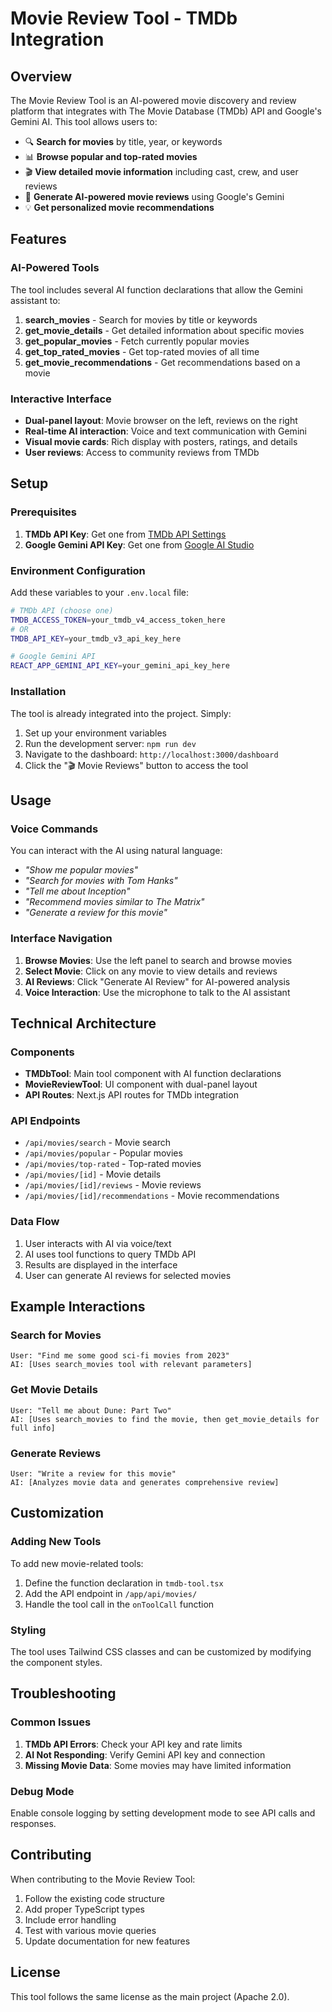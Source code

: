 # Movie Review Tool - TMDb Integration

## Overview

The Movie Review Tool is an AI-powered movie discovery and review platform that integrates with The Movie Database (TMDb) API and Google's Gemini AI. This tool allows users to:

- 🔍 **Search for movies** by title, year, or keywords
- 📊 **Browse popular and top-rated movies**
- 🎬 **View detailed movie information** including cast, crew, and user reviews
- 🤖 **Generate AI-powered movie reviews** using Google's Gemini
- 💡 **Get personalized movie recommendations**

## Features

### AI-Powered Tools
The tool includes several AI function declarations that allow the Gemini assistant to:

1. **search_movies** - Search for movies by title or keywords
2. **get_movie_details** - Get detailed information about specific movies
3. **get_popular_movies** - Fetch currently popular movies
4. **get_top_rated_movies** - Get top-rated movies of all time
5. **get_movie_recommendations** - Get recommendations based on a movie

### Interactive Interface
- **Dual-panel layout**: Movie browser on the left, reviews on the right
- **Real-time AI interaction**: Voice and text communication with Gemini
- **Visual movie cards**: Rich display with posters, ratings, and details
- **User reviews**: Access to community reviews from TMDb

## Setup

### Prerequisites
1. **TMDb API Key**: Get one from [TMDb API Settings](https://www.themoviedb.org/settings/api)
2. **Google Gemini API Key**: Get one from [Google AI Studio](https://aistudio.google.com/apikey)

### Environment Configuration
Add these variables to your `.env.local` file:

```bash
# TMDb API (choose one)
TMDB_ACCESS_TOKEN=your_tmdb_v4_access_token_here
# OR
TMDB_API_KEY=your_tmdb_v3_api_key_here

# Google Gemini API
REACT_APP_GEMINI_API_KEY=your_gemini_api_key_here
```

### Installation
The tool is already integrated into the project. Simply:

1. Set up your environment variables
2. Run the development server: `npm run dev`
3. Navigate to the dashboard: `http://localhost:3000/dashboard`
4. Click the "🎬 Movie Reviews" button to access the tool

## Usage

### Voice Commands
You can interact with the AI using natural language:

- *"Show me popular movies"*
- *"Search for movies with Tom Hanks"*
- *"Tell me about Inception"*
- *"Recommend movies similar to The Matrix"*
- *"Generate a review for this movie"*

### Interface Navigation
1. **Browse Movies**: Use the left panel to search and browse movies
2. **Select Movie**: Click on any movie to view details and reviews
3. **AI Reviews**: Click "Generate AI Review" for AI-powered analysis
4. **Voice Interaction**: Use the microphone to talk to the AI assistant

## Technical Architecture

### Components
- **TMDbTool**: Main tool component with AI function declarations
- **MovieReviewTool**: UI component with dual-panel layout
- **API Routes**: Next.js API routes for TMDb integration

### API Endpoints
- `/api/movies/search` - Movie search
- `/api/movies/popular` - Popular movies
- `/api/movies/top-rated` - Top-rated movies
- `/api/movies/[id]` - Movie details
- `/api/movies/[id]/reviews` - Movie reviews
- `/api/movies/[id]/recommendations` - Movie recommendations

### Data Flow
1. User interacts with AI via voice/text
2. AI uses tool functions to query TMDb API
3. Results are displayed in the interface
4. User can generate AI reviews for selected movies

## Example Interactions

### Search for Movies
```
User: "Find me some good sci-fi movies from 2023"
AI: [Uses search_movies tool with relevant parameters]
```

### Get Movie Details
```
User: "Tell me about Dune: Part Two"
AI: [Uses search_movies to find the movie, then get_movie_details for full info]
```

### Generate Reviews
```
User: "Write a review for this movie"
AI: [Analyzes movie data and generates comprehensive review]
```

## Customization

### Adding New Tools
To add new movie-related tools:

1. Define the function declaration in `tmdb-tool.tsx`
2. Add the API endpoint in `/app/api/movies/`
3. Handle the tool call in the `onToolCall` function

### Styling
The tool uses Tailwind CSS classes and can be customized by modifying the component styles.

## Troubleshooting

### Common Issues

1. **TMDb API Errors**: Check your API key and rate limits
2. **AI Not Responding**: Verify Gemini API key and connection
3. **Missing Movie Data**: Some movies may have limited information

### Debug Mode
Enable console logging by setting development mode to see API calls and responses.

## Contributing

When contributing to the Movie Review Tool:

1. Follow the existing code structure
2. Add proper TypeScript types
3. Include error handling
4. Test with various movie queries
5. Update documentation for new features

## License

This tool follows the same license as the main project (Apache 2.0).
